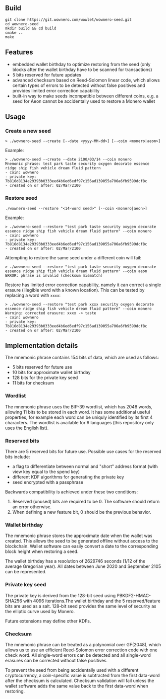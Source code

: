 ## Build
```
git clone https://git.wownero.com/wowlet/wownero-seed.git
cd wownero-seed
mkdir build && cd build
cmake ..
make
```

## Features

* embedded wallet birthday to optimize restoring from the seed (only blocks after the wallet birthday have to be scanned for transactions)
* 5 bits reserved for future updates
* advanced checksum based on Reed-Solomon linear code, which allows certain types of errors to be detected without false positives and provides limited error correction capability
* built-in way to make seeds incompatible between different coins, e.g. a seed for Aeon cannot be accidentally used to restore a Monero wallet

## Usage

### Create a new seed

```
> ./wownero-seed --create [--date <yyyy-MM-dd>] [--coin <monero|aeon>]
```

Example:
```
> ./wownero-seed --create --date 2100/03/14 --coin monero
Mnemonic phrase: test park taste security oxygen decorate essence ridge ship fish vehicle dream fluid pattern
- coin: wownero
- private key: 7b816d8134e29393b0333eed4b6ed6edf97c156ad139055a706a6fb9599dcf8c
- created on or after: 02/Mar/2100
```

### Restore seed
```
./wownero-seed --restore "<14-word seed>" [--coin <monero|aeon>]
```

Example:

```
> ./wownero-seed --restore "test park taste security oxygen decorate essence ridge ship fish vehicle dream fluid pattern" --coin monero
- coin: wownero
- private key: 7b816d8134e29393b0333eed4b6ed6edf97c156ad139055a706a6fb9599dcf8c
- created on or after: 02/Mar/2100
```

Attempting to restore the same seed under a different coin will fail:
```
> ./wownero-seed --restore "test park taste security oxygen decorate essence ridge ship fish vehicle dream fluid pattern" --coin aeon
ERROR: phrase is invalid (checksum mismatch)
```

Restore has limited error correction capability, namely it can correct a single erasure (illegible word with a known location).
This can be tested by replacing a word with `xxxx`:

```
> ./wownero-seed --restore "test park xxxx security oxygen decorate essence ridge ship fish vehicle dream fluid pattern" --coin monero
Warning: corrected erasure: xxxx -> taste
- coin: wownero
- private key: 7b816d8134e29393b0333eed4b6ed6edf97c156ad139055a706a6fb9599dcf8c
- created on or after: 02/Mar/2100
```

## Implementation details

The mnemonic phrase contains 154 bits of data, which are used as follows:

* 5 bits reserved for future use
* 10 bits for approximate wallet birthday
* 128 bits for the private key seed
* 11 bits for checksum

### Wordlist

The mnemonic phrase uses the BIP-39 wordlist, which has 2048 words, allowing 11 bits to be stored in each word. It has some additional useful properties,
for example each word can be uniquly identified by its first 4 characters. The wordlist is available for 9 languages (this repository only uses the English list).

### Reserved bits

There are 5 reserved bits for future use. Possible use cases for the reserved bits include:

* a flag to differentiate between normal and "short" address format (with view key equal to the spend key)
* different KDF algorithms for generating the private key
* seed encrypted with a passphrase

Backwards compatibility is achieved under these two conditions:

1. Reserved (unused) bits are required to be 0. The software should return an error otherwise.
2. When defining a new feature bit, 0 should be the previous behavior.

### Wallet birthday

The mnemonic phrase stores the approximate date when the wallet was created. This allows the seed to be generated offline without access to the blockchain. Wallet software can easily convert a date to the corresponding block height when restoring a seed.

The wallet birthday has a resolution of 2629746 seconds (1/12 of the average Gregorian year). All dates between June 2020 and September 2105 can be represented.

### Private key seed

The private key is derived from the 128-bit seed using PBKDF2-HMAC-SHA256 with 4096 iterations.The wallet birthday and the 5 reserved/feature bits are used as a salt. 128-bit seed provides the same level of security as the elliptic curve used by Monero.

Future extensions may define other KDFs.

### Checksum

The mnemonic phrase can be treated as a polynomial over GF(2048), which allows us to use an efficient Reed-Solomon error correction code with one check word. All single-word errors can be detected and all single-word erasures can be corrected without false positives.

To prevent the seed from being accidentally used with a different cryptocurrency, a coin-specific value is subtracted from the first data-word after the checksum is calculated. Checksum validation will fail unless the wallet software adds the same value back to the first data-word when restoring.
